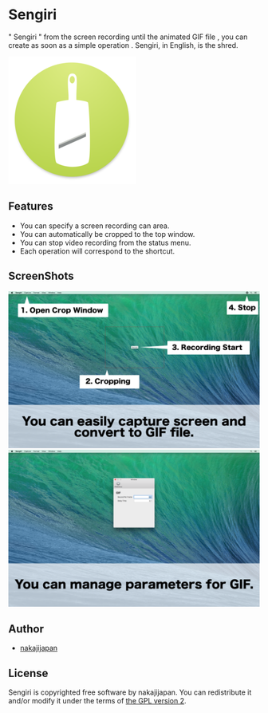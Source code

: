 # Sengiri

" Sengiri " from the screen recording until the animated GIF file , you can create as soon as a simple operation .
Sengiri, in English, is the shred.

![](./Icons/icon_256x256.png)

## Features

- You can specify a screen recording can area.
- You can automatically be cropped to the top window.
- You can stop video recording from the status menu.
- Each operation will correspond to the shortcut.

## ScreenShots

![Sengiri](./Web/images/screencapture1.png)
![Sengiri](./Web/images/screencapture2.png)

## Author

- [nakajijapan](https://github.com/nakajijapan)

## License

Sengiri is copyrighted free software by nakajijapan.
You can redistribute it and/or modify it under the terms of [the GPL version 2](https://github.com/psychs/limechat/blob/master/GPL.txt).
